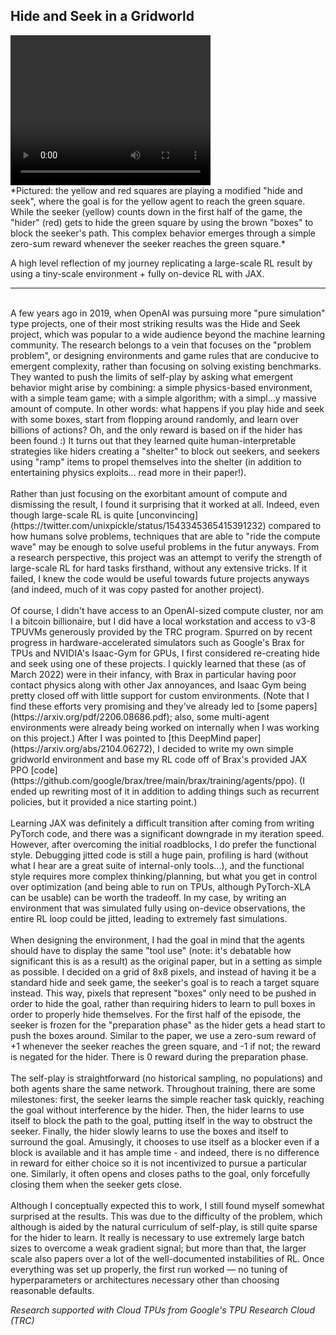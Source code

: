 ## Hide and Seek in a Gridworld
<video width="320" height="240" controls>
  <source src="/images/squares.mp4" type="video/mp4">
Your browser does not support the video tag.
</video>
<br>
*Pictured: the yellow and red squares are playing a modified "hide and seek", where the goal is for the yellow agent to reach the green square. While the seeker (yellow) counts down in the first half of the game, the "hider" (red) gets to hide the green square by using the brown "boxes" to block the seeker's path. This complex behavior emerges through a simple zero-sum reward whenever the seeker reaches the green square.*

A high level reflection of my journey replicating a large-scale RL result by using a tiny-scale environment + fully on-device RL with JAX. 
<br>
<hr/>
<br>
A few years ago in 2019, when OpenAI was pursuing more "pure simulation" type projects, one of their most striking results was the Hide and Seek project, which was popular to a wide audience beyond the machine learning community. The research belongs to a vein that focuses on the "problem problem", or designing environments and game rules that are conducive to emergent complexity, rather than focusing on solving existing benchmarks. They wanted to push the limits of self-play by asking what emergent behavior might arise by combining: a simple physics-based environment, with a simple team game; with a simple algorithm; with a simpl...y massive amount of compute. In other words: what happens if you play hide and seek with some boxes, start from flopping around randomly, and learn over billions of actions? Oh, and the only reward is based on if the hider has been found :) It turns out that they learned quite human-interpretable strategies like hiders creating a "shelter" to block out seekers, and seekers using "ramp" items to propel themselves into the shelter (in addition to entertaining physics exploits... read more in their paper!). 
<br>
<br>
Rather than just focusing on the exorbitant amount of compute and dismissing the result, I found it surprising that it worked at all. Indeed, even though large-scale RL is quite [unconvincing](https://twitter.com/unixpickle/status/1543345365415391232) compared to how humans solve problems, techniques that are able to "ride the compute wave" may be enough to solve useful problems in the futur anyways. From a research perspective, this project was an attempt to verify the strength of large-scale RL for hard tasks firsthand, without any extensive tricks. If it failed, I knew the code would be useful towards future projects anyways (and indeed, much of it was copy pasted for another project).
<br>
<br>
Of course, I didn't have access to an OpenAI-sized compute cluster, nor am I a bitcoin billionaire, but I did have a local workstation and access to v3-8 TPUVMs generously provided by the TRC program. Spurred on by recent progress in hardware-accelerated simulators such as Google's Brax for TPUs and NVIDIA's Isaac-Gym for GPUs, I first considered re-creating hide and seek using one of these projects. I quickly learned that these (as of March 2022) were in their infancy, with Brax in particular having poor contact physics along with other Jax annoyances, and Isaac Gym being pretty closed off with little support for custom environments. (Note that I find these efforts very promising and they've already led to [some papers](https://arxiv.org/pdf/2206.08686.pdf); also, some multi-agent environments were already being worked on internally when I was working on this project.) After I was pointed to [this DeepMind paper](https://arxiv.org/abs/2104.06272), I decided to write my own simple gridworld environment and base my RL code off of Brax's provided JAX PPO [code](https://github.com/google/brax/tree/main/brax/training/agents/ppo). (I ended up rewriting most of it in addition to adding things such as recurrent policies, but it provided a nice starting point.)
<br>
<br>
Learning JAX was definitely a difficult transition after coming from writing PyTorch code, and there was  a significant downgrade in my iteration speed. However, after overcoming the initial roadblocks, I do prefer the functional style. Debugging jitted code is still a huge pain, profiling is hard (without what I hear are a great suite of internal-only tools...), and the functional style requires more complex thinking/planning, but what you get in control over optimization (and being able to run on TPUs, although PyTorch-XLA can be usable) can be worth the tradeoff. In my case, by writing an environment that was simulated fully using on-device observations, the entire RL loop could be jitted, leading to extremely fast simulations.
<br>
<br>
When designing the environment, I had the goal in mind that the agents should have to display the same "tool use" (note: it's debatable how significant this is as a result) as the original paper, but in a setting as simple as possible. I decided on a grid of 8x8 pixels, and instead of having it be a standard hide and seek game, the seeker's goal is to reach a target square instead. This way, pixels that represent "boxes" only need to be pushed in order to hide the goal, rather than requiring hiders to learn to pull boxes in order to properly hide themselves. For the first half of the episode, the seeker is frozen for the "preparation phase" as the hider gets a head start to push the boxes around.  Similar to the paper, we use a zero-sum reward of +1 whenever the seeker reaches the green square, and -1 if not; the reward is negated for the hider. There is 0 reward during the preparation phase. 
<br>
<br>
The self-play is straightforward (no historical sampling, no populations) and both agents share the same network. Throughout training, there are some milestones: first, the seeker learns the simple reacher task quickly, reaching the goal without interference by the hider. Then, the hider learns to use itself to block the path to the goal, putting itself in the way to obstruct the seeker. Finally, the hider slowly learns to use the boxes and itself to surround the goal. Amusingly, it chooses to use itself as a blocker even if a block is available and it has ample time - and indeed, there is no difference in reward for either choice so it is not incentivized to pursue a particular one. Similarly, it often opens and closes paths to the goal, only forcefully closing them when the seeker gets close.
<br>
<br>
Although I conceptually expected this to work, I still found myself somewhat surprised at the results. This was due to the difficulty of the problem, which although is aided by the natural curriculum of self-play, is still quite sparse for the hider to learn. It really is necessary to use extremely large batch sizes to overcome a weak gradient signal; but more than that, the larger scale also papers over a lot of the well-documented instabilities of RL. Once everything was set up properly, the first run worked — no tuning of hyperparameters or architectures necessary other than choosing reasonable defaults.

*Research supported with Cloud TPUs from Google's TPU Research Cloud (TRC)*
